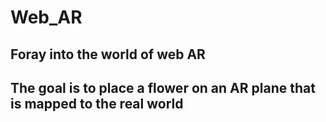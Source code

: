 # Web_AR

## Foray into the world of web AR

## The goal is to place a flower on an AR plane that is mapped to the real world
